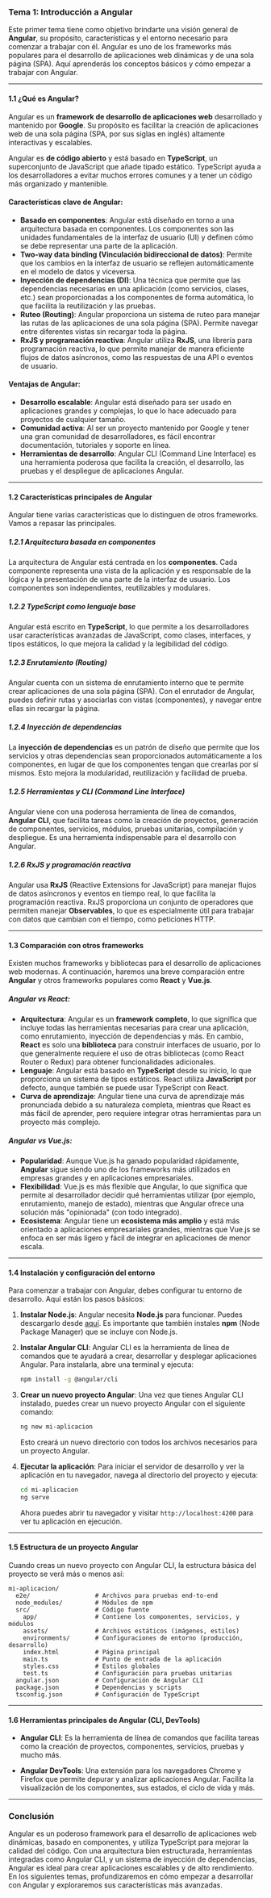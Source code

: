 ### **Tema 1: Introducción a Angular**

Este primer tema tiene como objetivo brindarte una visión general de **Angular**, su propósito, características y el entorno necesario para comenzar a trabajar con él. Angular es uno de los frameworks más populares para el desarrollo de aplicaciones web dinámicas y de una sola página (SPA). Aquí aprenderás los conceptos básicos y cómo empezar a trabajar con Angular.

---

#### **1.1 ¿Qué es Angular?**
Angular es un **framework de desarrollo de aplicaciones web** desarrollado y mantenido por **Google**. Su propósito es facilitar la creación de aplicaciones web de una sola página (SPA, por sus siglas en inglés) altamente interactivas y escalables.

Angular es **de código abierto** y está basado en **TypeScript**, un superconjunto de JavaScript que añade tipado estático. TypeScript ayuda a los desarrolladores a evitar muchos errores comunes y a tener un código más organizado y mantenible.

#### **Características clave de Angular:**
- **Basado en componentes**: Angular está diseñado en torno a una arquitectura basada en componentes. Los componentes son las unidades fundamentales de la interfaz de usuario (UI) y definen cómo se debe representar una parte de la aplicación.
- **Two-way data binding (Vinculación bidireccional de datos)**: Permite que los cambios en la interfaz de usuario se reflejen automáticamente en el modelo de datos y viceversa.
- **Inyección de dependencias (DI)**: Una técnica que permite que las dependencias necesarias en una aplicación (como servicios, clases, etc.) sean proporcionadas a los componentes de forma automática, lo que facilita la reutilización y las pruebas.
- **Ruteo (Routing)**: Angular proporciona un sistema de ruteo para manejar las rutas de las aplicaciones de una sola página (SPA). Permite navegar entre diferentes vistas sin recargar toda la página.
- **RxJS y programación reactiva**: Angular utiliza **RxJS**, una librería para programación reactiva, lo que permite manejar de manera eficiente flujos de datos asíncronos, como las respuestas de una API o eventos de usuario.

#### **Ventajas de Angular:**
- **Desarrollo escalable**: Angular está diseñado para ser usado en aplicaciones grandes y complejas, lo que lo hace adecuado para proyectos de cualquier tamaño.
- **Comunidad activa**: Al ser un proyecto mantenido por Google y tener una gran comunidad de desarrolladores, es fácil encontrar documentación, tutoriales y soporte en línea.
- **Herramientas de desarrollo**: Angular CLI (Command Line Interface) es una herramienta poderosa que facilita la creación, el desarrollo, las pruebas y el despliegue de aplicaciones Angular.

---

#### **1.2 Características principales de Angular**
Angular tiene varias características que lo distinguen de otros frameworks. Vamos a repasar las principales.

##### **1.2.1 Arquitectura basada en componentes**
La arquitectura de Angular está centrada en los **componentes**. Cada componente representa una vista de la aplicación y es responsable de la lógica y la presentación de una parte de la interfaz de usuario. Los componentes son independientes, reutilizables y modulares.

##### **1.2.2 TypeScript como lenguaje base**
Angular está escrito en **TypeScript**, lo que permite a los desarrolladores usar características avanzadas de JavaScript, como clases, interfaces, y tipos estáticos, lo que mejora la calidad y la legibilidad del código.

##### **1.2.3 Enrutamiento (Routing)**
Angular cuenta con un sistema de enrutamiento interno que te permite crear aplicaciones de una sola página (SPA). Con el enrutador de Angular, puedes definir rutas y asociarlas con vistas (componentes), y navegar entre ellas sin recargar la página.

##### **1.2.4 Inyección de dependencias**
La **inyección de dependencias** es un patrón de diseño que permite que los servicios y otras dependencias sean proporcionados automáticamente a los componentes, en lugar de que los componentes tengan que crearlas por sí mismos. Esto mejora la modularidad, reutilización y facilidad de prueba.

##### **1.2.5 Herramientas y CLI (Command Line Interface)**
Angular viene con una poderosa herramienta de línea de comandos, **Angular CLI**, que facilita tareas como la creación de proyectos, generación de componentes, servicios, módulos, pruebas unitarias, compilación y despliegue. Es una herramienta indispensable para el desarrollo con Angular.

##### **1.2.6 RxJS y programación reactiva**
Angular usa **RxJS** (Reactive Extensions for JavaScript) para manejar flujos de datos asíncronos y eventos en tiempo real, lo que facilita la programación reactiva. RxJS proporciona un conjunto de operadores que permiten manejar **Observables**, lo que es especialmente útil para trabajar con datos que cambian con el tiempo, como peticiones HTTP.

---

#### **1.3 Comparación con otros frameworks**
Existen muchos frameworks y bibliotecas para el desarrollo de aplicaciones web modernas. A continuación, haremos una breve comparación entre **Angular** y otros frameworks populares como **React** y **Vue.js**.

##### **Angular vs React**:
- **Arquitectura**: Angular es un **framework completo**, lo que significa que incluye todas las herramientas necesarias para crear una aplicación, como enrutamiento, inyección de dependencias y más. En cambio, **React** es solo una **biblioteca** para construir interfaces de usuario, por lo que generalmente requiere el uso de otras bibliotecas (como React Router o Redux) para obtener funcionalidades adicionales.
- **Lenguaje**: Angular está basado en **TypeScript** desde su inicio, lo que proporciona un sistema de tipos estáticos. React utiliza **JavaScript** por defecto, aunque también se puede usar TypeScript con React.
- **Curva de aprendizaje**: Angular tiene una curva de aprendizaje más pronunciada debido a su naturaleza completa, mientras que React es más fácil de aprender, pero requiere integrar otras herramientas para un proyecto más complejo.

##### **Angular vs Vue.js**:
- **Popularidad**: Aunque Vue.js ha ganado popularidad rápidamente, **Angular** sigue siendo uno de los frameworks más utilizados en empresas grandes y en aplicaciones empresariales.
- **Flexibilidad**: Vue.js es más flexible que Angular, lo que significa que permite al desarrollador decidir qué herramientas utilizar (por ejemplo, enrutamiento, manejo de estado), mientras que Angular ofrece una solución más "opinionada" (con todo integrado).
- **Ecosistema**: Angular tiene un **ecosistema más amplio** y está más orientado a aplicaciones empresariales grandes, mientras que Vue.js se enfoca en ser más ligero y fácil de integrar en aplicaciones de menor escala.

---

#### **1.4 Instalación y configuración del entorno**
Para comenzar a trabajar con Angular, debes configurar tu entorno de desarrollo. Aquí están los pasos básicos:

1. **Instalar Node.js**:
   Angular necesita **Node.js** para funcionar. Puedes descargarlo desde [aquí](https://nodejs.org/). Es importante que también instales **npm** (Node Package Manager) que se incluye con Node.js.

2. **Instalar Angular CLI**:
   Angular CLI es la herramienta de línea de comandos que te ayudará a crear, desarrollar y desplegar aplicaciones Angular. Para instalarla, abre una terminal y ejecuta:

   ```bash
   npm install -g @angular/cli
   ```

3. **Crear un nuevo proyecto Angular**:
   Una vez que tienes Angular CLI instalado, puedes crear un nuevo proyecto Angular con el siguiente comando:

   ```bash
   ng new mi-aplicacion
   ```

   Esto creará un nuevo directorio con todos los archivos necesarios para un proyecto Angular.

4. **Ejecutar la aplicación**:
   Para iniciar el servidor de desarrollo y ver la aplicación en tu navegador, navega al directorio del proyecto y ejecuta:

   ```bash
   cd mi-aplicacion
   ng serve
   ```

   Ahora puedes abrir tu navegador y visitar `http://localhost:4200` para ver tu aplicación en ejecución.

---

#### **1.5 Estructura de un proyecto Angular**
Cuando creas un nuevo proyecto con Angular CLI, la estructura básica del proyecto se verá más o menos así:

```plaintext
mi-aplicacion/
  e2e/                  # Archivos para pruebas end-to-end
  node_modules/         # Módulos de npm
  src/                  # Código fuente
    app/                # Contiene los componentes, servicios, y módulos
    assets/             # Archivos estáticos (imágenes, estilos)
    environments/       # Configuraciones de entorno (producción, desarrollo)
    index.html          # Página principal
    main.ts             # Punto de entrada de la aplicación
    styles.css          # Estilos globales
    test.ts             # Configuración para pruebas unitarias
  angular.json          # Configuración de Angular CLI
  package.json          # Dependencias y scripts
  tsconfig.json         # Configuración de TypeScript
```

---

#### **1.6 Herramientas principales de Angular (CLI, DevTools)**
- **Angular CLI**: Es la herramienta de línea de comandos que facilita tareas como la creación de proyectos, componentes, servicios, pruebas y mucho más.
  
- **Angular DevTools**: Una extensión para los navegadores Chrome y Firefox que permite depurar y analizar aplicaciones Angular. Facilita la visualización de los componentes, sus estados, el ciclo de vida y más.

---

### **Conclusión**
Angular es un poderoso framework para el desarrollo de aplicaciones web dinámicas, basado en componentes, y utiliza TypeScript para mejorar la calidad del código. Con una arquitectura bien estructurada, herramientas integradas como Angular CLI, y un sistema de inyección de dependencias, Angular es ideal para crear aplicaciones escalables y de alto rendimiento. En los siguientes temas, profundizaremos en cómo empezar a desarrollar con Angular y exploraremos sus características más avanzadas.